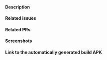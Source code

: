 ####  Description
<!--Give a small description related to the changes you have made.-->

#### Related issues
<!--
- Add the issue number here.
- If you haven't solved the issue completely use "Linked issue #{issue_number}.
- If you have solved the issue completely use "Fixes #{issue_number}, example: "Fixes #123, #345".
-->

#### Related PRs
<!-- Link to all the related PRs openfoodfacts-androidapp, openfoodfacts-server, openfoodfacts-ios, etc. -->

#### Screenshots
<!-- If possible, please add relevant screenshots / GIFs -->

#### Link to the automatically generated build APK
<!-- If your build succeeds after making this PR, you will get an APK. Please edit your PR and add the link here -->
